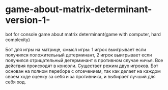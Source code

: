 # game-about-matrix-determinant-version-1-
bot for console game about matrix determinant(game with computer, hard complexity)

Бот для игры на матрице, смысл игры: 1 игрок выигрывает если получился положительный детерминант, 2 игрок выигрывает если получился отрицательный детерминант
в противном случае ничья. Все действия происходят в консоли. Существет режим двух игроков. Бот основан на полном переборе с отсечением, так как делает на каждом
своем ходе оценку за себя и за противника, и выбирает лучший для себя ход.
